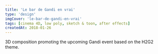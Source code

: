 ```yaml
---
title: 'Le bar de Gandi en vrai'
type: 'design'
imgCover: 'le-bar-de-gandi-en-vrai'
tags: [cinema 4D, low poly, sketch & toon, after effects]
createdAt: 2018-01-26
---
```

3D composition promoting the upcoming Gandi event based on the H2G2 theme.
<!--more-->